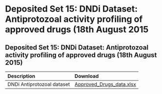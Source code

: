 # Deposited Set 15: DNDi Dataset: Antiprotozoal activity profiling of approved drugs \(18th August 2015

## Deposited Set 15: DNDi Dataset: Antiprotozoal activity profiling of approved drugs \(18th August 2015\)

| Description | Download |
| :--- | :--- |
| DNDi Antiprotozoal dataset | [Approved\_Drugs\_data.xlsx](ftp://ftp.ebi.ac.uk/pub/databases/chembl/ChEMBLNTD/set15_dndi_antiprot/Approved_Drugs_data.xlsx) |

